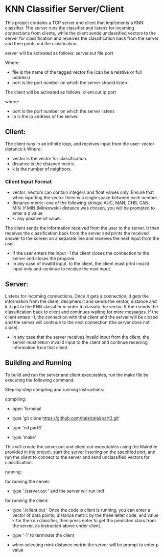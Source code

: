 # KNN Classifier Server/Client

This project contains a TCP server and client that implements a KNN classifier. The server runs the classifier and listens for incoming connections from clients, while the client sends unclassified vectors to the server for classification and receives the classification back from the server and then prints out the clasification. 

server will be activated as follows:
server.out file port

Where: 
- file is the name of the tagged vector file (can be a relative or full address)
- port is the port number on which the server should listen

The client will be activated as follows:
client.out ip port

where: 
- port is the port number on which the server listens 
- ip is the ip address of the server.


## Client:
The client runs in an infinite loop, and receives input from the user: vector distance k
Where: 
- vector is the vector for classification. 
- distance is the distance metric. 
- k is the number of neighbors.

### Client Input Format
- vector: Vectors can contain integers and float values only. Ensure that when inputting the vector there is a single space between each number.
- distance metric: one of the following strings: AUC, MAN, CHB, CAN, MIN. If MIN (Minkowski) distance was chosen, you will be prompted to enter a p value
- k: any positive int value.

The client sends the information received from the user to the server. It then receives the classification back from the server and prints the received answer to the screen on a separate line and receives the next input from the user.
- If the user enters the input -1 the client closes the connection to the server and closes the program. 
- In any case of invalid input, to the client, the client must print invalid input only and continue to receive the next input.

## Server:
Listens for incoming connections. Once it gets a connection, it gets the information from the client, deciphers it and sends the vector, distance and k it got to the KNN classifier in order to classify the vector. It then sends the classification back to client and continues waiting for more messages. If the client enters -1, the connection with that client and the server will be closed and the server will continue to the next connection (the server does not close).
- In any case that the server receives invalid input from the client, the server must return invalid input to the client and continue receiving information from that client.

## Building and Running

To build and run the server and client executables, run the make file by executing the following command:

Step-by-step compiling and running instructions:

compiling:

- open Terminal

- type 'git clone https://github.com/itaialcalai/part3.git'

- type 'cd part3'

- type 'make'

This will create the server.out and client.out executables using the Makefile provided in the project, start the server listening on the specified port, and run the client to connect to the server and send unclassified vectors for classification. 

running:

for running the server:
- type './server.out <file> <port>'
and the server will run indf

for running the client:
- type './client.out <ip> <port>'
Once the code is client is running, you can enter a vector of data points, distance metric by the three letter code, and value k for the knn classifier, then press enter to get the predicted class from the server, as instructed above under client.
- type '-1' to terminate the client

- when selecting mink distance metric the server will be prompt to enter p value


